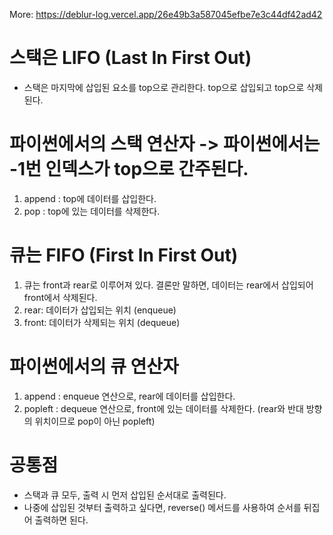 More: https://deblur-log.vercel.app/26e49b3a587045efbe7e3c44df42ad42

# 스택은 LIFO (Last In First Out)

-   스택은 마지막에 삽입된 요소를 top으로 관리한다. top으로 삽입되고 top으로 삭제된다.

# 파이썬에서의 스택 연산자 -> 파이썬에서는 -1번 인덱스가 top으로 간주된다.

1. append : top에 데이터를 삽입한다.
2. pop : top에 있는 데이터를 삭제한다.

# 큐는 FIFO (First In First Out)

1. 큐는 front과 rear로 이루어져 있다. 결론만 말하면, 데이터는 rear에서 삽입되어 front에서 삭제된다.
2. rear: 데이터가 삽입되는 위치 (enqueue)
3. front: 데이터가 삭제되는 위치 (dequeue)

# 파이썬에서의 큐 연산자

1. append : enqueue 연산으로, rear에 데이터를 삽입한다.
2. popleft : dequeue 연산으로, front에 있는 데이터를 삭제한다.
   (rear와 반대 방향의 위치이므로 pop이 아닌 popleft)

# 공통점

-   스택과 큐 모두, 출력 시 먼저 삽입된 순서대로 출력된다.
-   나중에 삽입된 것부터 출력하고 싶다면, reverse() 메서드를 사용하여 순서를 뒤집어 출력하면 된다.
